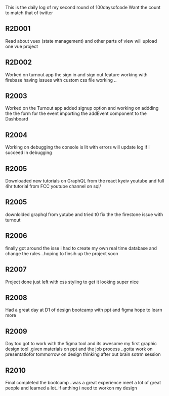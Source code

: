 This is the daily log of my second round of 100daysofcode
Want the count to match that of twitter 
## R2D001
Read about vuex (state management) and other parts of view will upload one vue project 
## R2D002 
Worked on turnout app the sign in and sign out feature working with firebase having issues with custom css file working .. 
## R2003
Worked on the Turnout app added signup option and working on addding the the form for the event importing the addEvent component to the Dashboard 

## R2004
Working on debugging the console is lit with errors will update log if i succeed in debugging

## R2005 
Downloaded new tutorials on GraphQL from the react kyeiv youtube and full 4hr tutorial from FCC youtube channel on sql/

## R2005
downlolded graphql from yutube and tried t0 fix the the firestone issue with turnout
 
## R2006
finally got around the isse i had to create my own real time database and change the rules ..hoping to finsih up the project soon 

## R2007 
Project done just left with css styling to get it looking super nice 

## R2008 
Had a great day at D1 of design bootcamp with ppt and figma hope to learn more 
## R2009
Day too got to work with the figma tool and its awesome my first graphic design tool .given materials on ppt and the job process ..gotta work on presentatiofor tommorrow on design thinking after out brain sotrm session

## R2010
Final completed the bootcamp ..was a great experience meet a lot of great people and learned a lot..if anthing i need to workon my design
